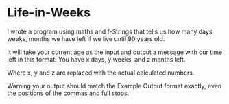 # Life-in-Weeks
I wrote a program using maths and f-Strings that tells us how many days, weeks, months we have left if we live until 90 years old.  

It will take your current age as the input and output a message with our time left in this format:  You have x days, y weeks, and z months left.  

Where x, y and z are replaced with the actual calculated numbers.  

Warning your output should match the Example Output format exactly, even the positions of the commas and full stops.
